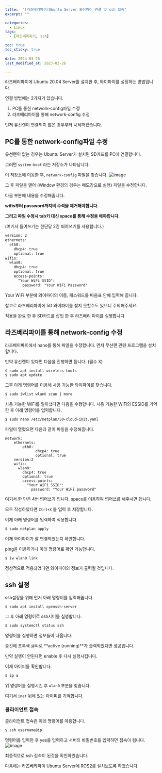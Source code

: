 ```yaml
---
title:  "[라즈베리파이]Ubuntu Server 와이파이 연결 및 ssh 접속" 
excerpt: ""

categories:
  - Linux
tags:
  - [라즈베리파이, ssh]

toc: true
toc_sticky: true
 
date: 2024-03-26
last_modified_at: 2023-03-26

---
```


라즈베리파이에 Ubuntu 20.04 Server를 설치한 후, 와이파이를 설정하는 방법입니다.

연결 방법에는 2가지가 있습니다.

1. PC를 통한 network-config파일 수정
2. 라즈베리파이를 통해 network-config 수정

먼저 유선랜이 연결되지 않은 경우부터 시작하겠습니다.

## PC를 통한 network-config파일 수정

유선랜이 없는 경우는 Ubuntu Server가 설치된 SD카드를 PC에 연결합니다.

그러면  `system-boot` 라는 저장소가 나타납니다.

이 저장소에 이동한 후, `network-config` 파일을 찾습니다.
![image](https://user-images.githubusercontent.com/80799025/211032203-c028fa4c-dd57-45f8-9c3f-8f7ad611b490.png)


그 후 파일을 열어 (Window 환경의 경우는 메모장으로 실행) 파일을 수정합니다.

다음 부분에 내용을 수정해줍니다.

**wifis부터 password까지의 주석을 제거해야합니다.**

**그리고 파일 수정시 tab키 대신 space를 통해 수정을 해야합니다.** 

(여기서 들여쓰기는 한단당 2칸 띄어쓰기를 사용합니다.)

```xml
version: 2
ethernets:
  eth0:
    dhcp4: true
    optional: true
wifis:
  wlan0:
    dhcp4: true
    optional: true
    access-points:
      "Your WiFi SSID":
        password: "Your WiFi Password"
```

Your WiFi 부분에 와이파이의 이름, 패스워드를 따옴표 안에 입력해 줍니다.

참고로 라즈베리파이에 5G 와이파이를 찾지 못할수도 있으니 주의해주세요.

적용을 완료 한 후 SD카드를 삽입 한 후 라즈베리 파이를 실행합니다.

## 라즈베리파이를 통해 network-config 수정

라즈베이파이에서 nano를 통해 파일을 수정합니다.
먼저 무선랜 관련 프로그램을 설치합니다.

 만약 유선랜이 있다면 다음을 진행하면 됩니다. (필수 X)
```xml
$ sudo apt install wireless-tools
$ sudo apt update
```

그후 아래 명령어를 이용해 사용 가능한 와이파이를 찾습니다.

```xml
$ sudo iwlist wlan0 scan | more
```


사용 가능한 WiFi를 알아냈다면 다음을 수행합니다.
사용 가능한 WiFi의 ESSID를 기억한 후 아래 명령어를 입력합니다.

```xml
$ sudo nano /etc/netplan/50-cloud-init.yaml
```

파일이 열렸으면 다음과 같이 파일을 수정해줍니다.

```
network:
    ethernets:
        eth0:
              dhcp4: true
              optional: true
    version:2
    wifis:
      wlan0:
        dhcp4: true
        optional: true
        access-points:
          "Your WiFi SSID":
            password: "Your WiFi password"
```

여기서 한 단은 4번 띄어쓰기 입니다. space를 이용하여 띄어쓰를 해주시면 됩니다.

모두 작성하였다면 `Ctrl+X` 를 입력 후 저장합니다.

이제 아래 명령어를 입력하여 적용합니다.

```xml
$ sudo netplan apply
```

이제 와이파이가 잘 연결되었는지 확인합니다.

ping을 이용하거나 아래 명령어로 확인 가능합니다.

```xml
$ iw wlan0 link
```

정상적으로 적용되었다면 와이파이의 정보가 출력될 것입니다.

## ssh 설정

ssh설정을 위해 먼저 아래 명령어를 입력해줍니다.

```xml 
$ sudo apt install openssh-server
```

그 후 아래 명령어로 ssh서버를 실행합니다.

```xml
$ sudo systemctl status ssh
```

명령어를 실행하면 정보들이 나옵니다.

중간에 초록색 글씨로  **active (running)**가 출력되었다면 성공입니다.

만약 실행이 안된다면 enable 후 다시 실행시킵니다.

이제 아이피를 확인합니다.

```xml
$ ip a
```

위 명령어를 실행시킨 후 `wlan0` 부분을 찾습니다.

여기서 `inet` 뒤에 있는 아이피를 기억합니다.

### 클라이언트 접속

클라이언트 접속은 아래 명령어를 이용합니다.

```xml
$ ssh username@ip
```

명령어를 입력한 후 yes를 입력하고 서버의 비밀번호를 입력하면 접속이 됩니다.
![image](https://user-images.githubusercontent.com/80799025/211032324-2533117a-c9f1-46b8-afb4-aef09599a8f2.png)

최종적으로 ssh 접속이 된것을 확인하였습니다.

다음에는 라즈베리파이 Ubuntu Server에 ROS2를 설치보도록 하겠습니다.

